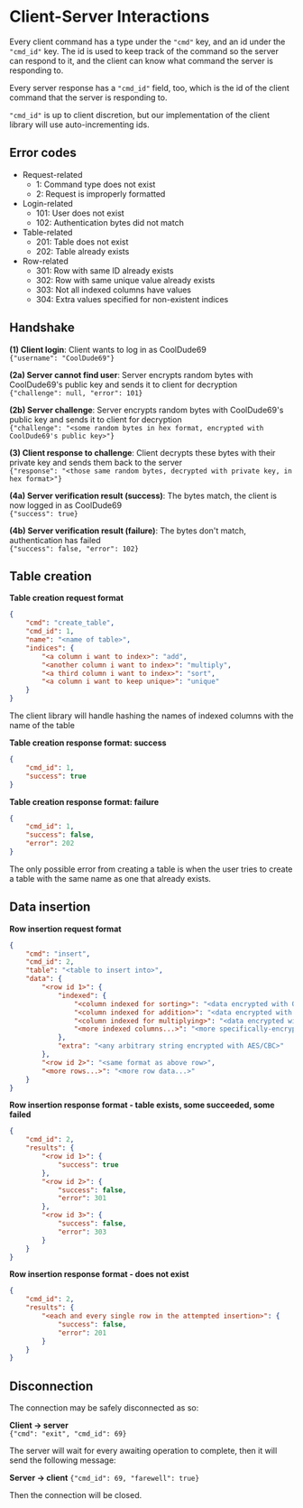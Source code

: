 # Client-Server Interactions

Every client command has a type under the `"cmd"` key, and an id under the `"cmd_id"` key. The id is used to
keep track of the command so the server can respond to it, and the client can know what command the server is
responding to.

Every server response has a `"cmd_id"` field, too, which is the id of the client command that the server is
responding to.

`"cmd_id"` is up to client discretion, but our implementation of the client library will use auto-incrementing ids.

## Error codes

* Request-related
    * 1: Command type does not exist
    * 2: Request is improperly formatted
* Login-related
    * 101: User does not exist
    * 102: Authentication bytes did not match
* Table-related
    * 201: Table does not exist
    * 202: Table already exists
* Row-related
    * 301: Row with same ID already exists
    * 302: Row with same unique value already exists
    * 303: Not all indexed columns have values
    * 304: Extra values specified for non-existent indices

## Handshake

**(1) Client login**: Client wants to log in as CoolDude69  
`{"username": "CoolDude69"}`

**(2a) Server cannot find user**: Server encrypts random bytes with CoolDude69's public key and sends it to client for decryption  
`{"challenge": null, "error": 101}`

**(2b) Server challenge**: Server encrypts random bytes with CoolDude69's public key and sends it to client for decryption  
`{"challenge": "<some random bytes in hex format, encrypted with CoolDude69's public key>"}`

**(3) Client response to challenge**: Client decrypts these bytes with their private key and sends them back to the server  
`{"response": "<those same random bytes, decrypted with private key, in hex format>"}`

**(4a) Server verification result (success)**: The bytes match, the client is now logged in as CoolDude69  
`{"success": true}`

**(4b) Server verification result (failure)**: The bytes don't match, authentication has failed  
`{"success": false, "error": 102}`

## Table creation

**Table creation request format**

```json
{
	"cmd": "create_table",
	"cmd_id": 1,
	"name": "<name of table>",
	"indices": {
		"<a column i want to index>": "add",
		"<another column i want to index>": "multiply",
		"<a third column i want to index>": "sort",
		"<a column i want to keep unique>": "unique"
	}
}
```

The client library will handle hashing the names of indexed columns with the name of the table

**Table creation response format: success**

```json
{
	"cmd_id": 1,
	"success": true
}
```

**Table creation response format: failure**

```json
{
	"cmd_id": 1,
	"success": false,
	"error": 202
}
```

The only possible error from creating a table is when the user tries
to create a table with the same name as one that already exists.

## Data insertion

**Row insertion request format**

```json
{
	"cmd": "insert",
	"cmd_id": 2,
	"table": "<table to insert into>",
	"data": {
		"<row id 1>": {
			"indexed": {
				"<column indexed for sorting>": "<data encrypted with OPE>",
				"<column indexed for addition>": "<data encrypted with Paillier>",
				"<column indexed for multiplying>": "<data encrypted with RSA>",
				"<more indexed columns...>": "<more specifically-encrypted data...>"
			},
			"extra": "<any arbitrary string encrypted with AES/CBC>"
		},
		"<row id 2>": "<same format as above row>",
		"<more rows...>": "<more row data...>"
	}
}
```

**Row insertion response format - table exists, some succeeded, some failed**

```json
{
	"cmd_id": 2,
	"results": {
		"<row id 1>": {
			"success": true
		},
		"<row id 2>": {
			"success": false,
			"error": 301
		},
		"<row id 3>": {
			"success": false,
			"error": 303
		}
	}
}
```

**Row insertion response format - does not exist**

```json
{
	"cmd_id": 2,
	"results": {
		"<each and every single row in the attempted insertion>": {
			"success": false,
			"error": 201
		}
	}
}
```

## Disconnection

The connection may be safely disconnected as so:

**Client -> server**  
`{"cmd": "exit", "cmd_id": 69}`

The server will wait for every awaiting operation to complete, then it will send the following message:

**Server -> client**
`{"cmd_id": 69, "farewell": true}`

Then the connection will be closed.
